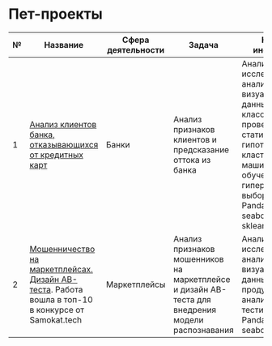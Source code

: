 # Пет-проекты

|  № | Название | Сфера деятельности | Задача | Навыки и инструменты |
|---|---|---|---|---|
| 1  | [Анализ клиентов банка, отказывающихся от кредитных карт](https://github.com/armangoM/pet-projects/tree/main/bank_churn_prediction)  | Банки  | Анализ признаков клиентов и предсказание оттока из банка | Анализ данных, исследовательский анализ, визуализация данных, задача классификации, проверка статистических гипотез, кластеризация, машинное обучение, подбор гиперпараметров, выбор модели, Pandas, matplotlib, seaborn, scipy, sklearn  |
| 2  | [Мошенничество на маркетплейсах. Дизайн АВ-теста](https://https://github.com/armangoM/pet-projects/tree/main/marketplace_fraud). Работа вошла в топ-10 в конкурсе от Samokat.tech  | Маркетплейсы  | Анализ признаков мошенников на маркетплейсе и дизайн АВ-теста для внедрения модели распознавания | Анализ данных, исследовательский анализ, визуализация данных, продуктовая аналитика, АВ-тестирование, Pandas, matplotlib, seaborn, scipy |


